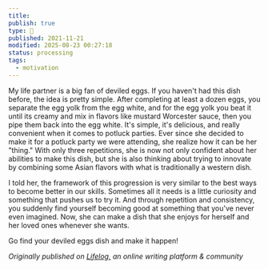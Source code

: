 ```yaml
---
title:
publish: true
type: 🌳
published: 2021-11-21
modified: 2025-08-23 00:27:18
status: processing
tags:
  - motivation
---
```

 My life partner is a big fan of deviled eggs. If you haven't had this dish before, the idea is pretty simple. After completing at least a dozen eggs, you separate the egg yolk from the egg white, and for the egg yolk you beat it until its creamy and mix in flavors like mustard Worcester sauce, then you pipe them back into the egg white. It's simple, it's delicious, and really convenient when it comes to potluck parties. Ever since she decided to make it for a potluck party we were attending, she realize how it can be her "thing." With only three repetitions, she is now not only confident about her abilities to make this dish, but she is also thinking about trying to innovate by combining some Asian flavors with what is traditionally a western dish. 

I told her, the framework of this progression is very similar to the best ways to become better in our skills. Sometimes all it needs is a little curiosity and something that pushes us to try it. And through repetition and consistency, you suddenly find yourself becoming good at something that you've never even imagined. Now, she can make a dish that she enjoys for herself and her loved ones whenever she wants. 

Go find your deviled eggs dish and make it happen!

*Originally published on [Lifelog,](https://golifelog.com/) an online writing platform & community*